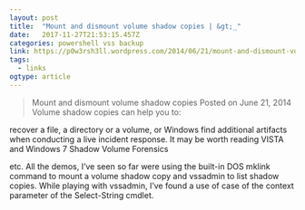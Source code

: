 ```yaml
---
layout: post 
title:  "Mount and dismount volume shadow copies | &gt;_" 
date:   2017-11-27T21:53:15.457Z 
categories: powershell vss backup
link: https://p0w3rsh3ll.wordpress.com/2014/06/21/mount-and-dismount-volume-shadow-copies/ 
tags:
  - links
ogtype: article 
---
```


> Mount and dismount volume shadow copies
Posted on June 21, 2014
Volume shadow copies can help you to:

recover a file, a directory or a volume, or Windows
find additional artifacts when conducting a live incident response.
It may be worth reading VISTA and Windows 7 Shadow Volume Forensics

etc.
All the demos, I’ve seen so far were using the built-in DOS mklink command to mount a volume shadow copy and vssadmin to list shadow copies. While playing with vssadmin, I’ve found a use of case of the context parameter of the Select-String cmdlet.